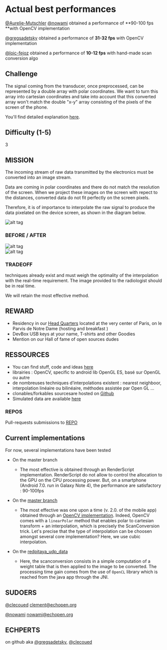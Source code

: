 # Actual best performances

[@Aurelie-Mutschler](https://github.com/Aurelie-Mutschler) [@nowami](https://www.gitbook.com/book/echopen/echopen_prototyping/edit#) obtained a performance of **90-100 fps **with OpenCV implementation

[@gregsadetsky](https://github.com/gregsadetsky) obtained a performance of **31-32 fps** with OpenCV implementation

[@loic-fejoz](https://github.com/loic-fejoz) obtained a performance of **10-12 fps** with hand-made scan conversion algo

## Challenge

The signal coming from the transducer, once preprocessed, can be represented by a double array with polar coordinates. We want to turn this array into cartesian coordinates and take into account that this converted array won't match the double "x-y" array consisting of the pixels of the screen of the phone.

You'll find detailed explanation [here](https://echopen.gitbooks.io/android-app/content/scan_conversion.html).

## Difficulty \(1-5\)

3

## MISSION

The incoming stream of raw data transmitted by the electronics must be converted into an image stream.

Data are coming in polar coordinates and there do not match the resolution of the screen. When we project these images on the screen with repect to the distances, converted data do not fit perfectly on the screen pixels.

Therefore, it is of importance to interpolate the raw signal to produce the data pixelated on the device screen, as shown in the diagram below.

![alt tag](http://wiki.echopen.org/images/2/29/Scan_Révision_.png)

### BEFORE / AFTER

![alt tag](http://wiki.echopen.org/images/4/4a/Before_scan_conversion.jpg)  
![alt tag](http://wiki.echopen.org/images/d/dd/After_scan_conversion.jpg)

### TRADEOFF

techniques already exist and must weigh the optimality of the interpolation with the real-time requirement. The image provided to the radiologist should be in real time.

We will retain the most effective method.

## REWARD

* Residency in our [Head Quarters](https://www.google.fr/maps/place/Point+Zéro+des+Routes+de+France/@48.8533289,2.3467055,17z/data=!4m13!1m7!3m6!1s0x47e671e10bc2d769:0x93bcbce92cd56429!2sParvis+Notre-Dame+-+Pl.+Jean-Paul+II,+75004+Paris!3b1!8m2!3d48.8533289!4d2.3488942!3m4!1s0x0:0x16a14abd23a6dd0d!8m2!3d48.8534033!4d2.3487836) located at the very center of Paris, on le Parvis de Notre Dame \(hosting and breakfast \)
* DevBox USB keys at your name, T-shirts and other Goodies 
* Mention on our Hall of fame of open sources dudes

## RESSOURCES

* You can find stuff, code and ideas [here](https://echopen.gitbooks.io/android-app/content/scan_conversion.html)
* librairies : OpenCV, specific to android lib OpenGL ES, basé sur  OpenGL ou autre
* de nombreuses techniques d’interpolations existent : nearest neighboor, interpolation linéaire ou bilinéaire, méthodes assistée par Open GL ... 
* clonables/forkables sourcesare hosted on [Github](https://github.com/echopen/PRJ-medtec_androidapp)
* Simulated data are available [here](https://github.com/echopen/PRJ-medtec_androidapp/tree/master/phantom)

### REPOS

Pull-requests submissions to [REPO](https://github.com/echopen/PRJ-medtec_androidapp)

## Current implementations

For now, several implementations have been tested

* On the master branch
  * The most effective is obtained through an RenderScript implementation. RenderScript do not allow to control the allocation to the GPU on the CPU processing power. But, on a smartphone \(Android 7.0. run in Galaxy Note 4\), the performance are satisfactory : 90-100fps

* On the [master branch](https://github.com/echopen/android-app/tree/master/app/src/main/java/com/echopen/asso/echopen)

  * The most effective was one upon a time \(v. 2.0. of the mobile app\) obtained through an [OpenCV implementation](https://echopen.gitbooks.io/android-app/content/scan_conversion.html#opencv). Indeed, OpenCV comes with a `linearPolar` method that enables polar to cartesian transform + an interpolation, which is precisely the ScanConversion trick. Let's precise that the type of interpolation can be choosen amongst several core implementation? Here, we use cubic interpolation.  

* On the [redpitaya\_udp\_data](https://github.com/echopen/android-app/tree/redpitaya_udp_data/app/src/main/java/com/echopen/asso/echopen)

  * Here, the scanconversion consists in a simple computation of a weight table that is then applied to the image to be converted. The processing time gain comes from the use of `OpenCL` library which is reached from the java app through the JNI.  

## SUDOERS

[@clecoued](https://github.com/clecoued) clement@echopen.org 

[@nowami](https://github.com/benchoufi) nowami@echopen.org

## ECHPERTS

on github aka [@gregsadetsky](https://github.com/gregsadetsky), [@clecoued](https://github.com/clecoued)

